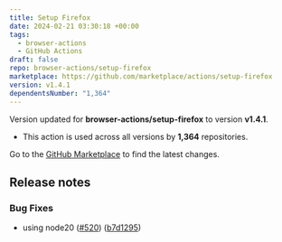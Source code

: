 ```yaml
---
title: Setup Firefox
date: 2024-02-21 03:30:18 +00:00
tags:
  - browser-actions
  - GitHub Actions
draft: false
repo: browser-actions/setup-firefox
marketplace: https://github.com/marketplace/actions/setup-firefox
version: v1.4.1
dependentsNumber: "1,364"
---
```



Version updated for **browser-actions/setup-firefox** to version **v1.4.1**.
- This action is used across all versions by **1,364** repositories.

Go to the [GitHub Marketplace](https://github.com/marketplace/actions/setup-firefox) to find the latest changes.

## Release notes

### Bug Fixes

* using node20 ([#520](https://github.com/browser-actions/setup-firefox/issues/520)) ([b7d1295](https://github.com/browser-actions/setup-firefox/commit/b7d1295db99649993e97d0a01870e7c1f0a5100b))
